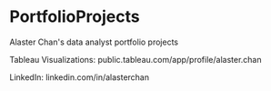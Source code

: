 # PortfolioProjects

Alaster Chan's data analyst portfolio projects

Tableau Visualizations: public.tableau.com/app/profile/alaster.chan

LinkedIn: linkedin.com/in/alasterchan
